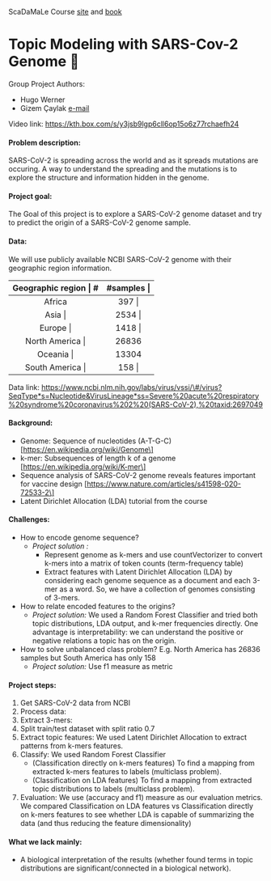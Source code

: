 <div class="cell markdown">

ScaDaMaLe Course [site](https://lamastex.github.io/scalable-data-science/sds/3/x/) and [book](https://lamastex.github.io/ScaDaMaLe/index.html)

</div>

<div class="cell markdown">

Topic Modeling with SARS-Cov-2 Genome 🧬
=======================================

</div>

<div class="cell markdown">

Group Project Authors:

-   Hugo Werner
-   Gizem Çaylak [e-mail](mailto:caylak@kth.se)

</div>

<div class="cell markdown">

Video link: https://kth.box.com/s/y3jsb9lgp6cll6op15o6z77rchaefh24

</div>

<div class="cell markdown">

#### Problem description:

SARS-CoV-2 is spreading across the world and as it spreads mutations are occuring. A way to understand the spreading and the mutations is to explore the structure and information hidden in the genome.

</div>

<div class="cell markdown">

#### Project goal:

The Goal of this project is to explore a SARS-CoV-2 genome dataset and try to predict the origin of a SARS-CoV-2 genome sample.

</div>

<div class="cell markdown">

#### Data:

We will use publicly available NCBI SARS-CoV-2 genome with their geographic region information.

| Geographic region \| \# | \#samples \| |
|:-----------------------:|:------------:|
|          Africa         |    397 \|    |
|         Asia \|         |    2534 \|   |
|        Europe \|        |    1418 \|   |
|     North America \|    |     26836    |
|        Oceania \|       |     13304    |
|     South America \|    |    158 \|    |

Data link: https://www.ncbi.nlm.nih.gov/labs/virus/vssi/\#/virus?SeqType*s=Nucleotide&VirusLineage*ss=Severe%20acute%20respiratory%20syndrome%20coronavirus%202%20(SARS-CoV-2),%20taxid:2697049

</div>

<div class="cell markdown">

#### Background:

-   Genome: Sequence of nucleotides (A-T-G-C) \[https://en.wikipedia.org/wiki/Genome\]
-   k-mer: Subsequences of length k of a genome \[https://en.wikipedia.org/wiki/K-mer\]
-   Sequence analysis of SARS-CoV-2 genome reveals features important for vaccine design \[https://www.nature.com/articles/s41598-020-72533-2\]
-   Latent Dirichlet Allocation (LDA) tutorial from the course

</div>

<div class="cell markdown">

#### Challenges:

-   How to encode genome sequence?
    -   *Project solution :*
        -   Represent genome as k-mers and use countVectorizer to convert k-mers into a matrix of token counts (term-frequency table)
        -   Extract features with Latent Dirichlet Allocation (LDA) by considering each genome sequence as a document and each 3-mer as a word. So, we have a collection of genomes consisting of 3-mers.
-   How to relate encoded features to the origins?
    -   *Project solution:* We used a Random Forest Classifier and tried both topic distributions, LDA output, and k-mer frequencies directly. One advantage is interpretability: we can understand the positive or negative relations a topic has on the origin.
-   How to solve unbalanced class problem? E.g. North America has 26836 samples but South America has only 158
    -   *Project solution:* Use f1 measure as metric

</div>

<div class="cell markdown">

#### Project steps:

1.  Get SARS-CoV-2 data from NCBI
2.  Process data:
3.  Extract 3-mers:
4.  Split train/test dataset with split ratio 0.7
5.  Extract topic features: We used Latent Dirichlet Allocation to extract patterns from k-mers features.
6.  Classify: We used Random Forest Classifier
    -   (Classification directly on k-mers features) To find a mapping from extracted k-mers features to labels (multiclass problem).
    -   (Classification on LDA features) To find a mapping from extracted topic distributions to labels (multiclass problem).
7.  Evaluation: We use (accuracy and f1) measure as our evaluation metrics. We compared Classification on LDA features vs Classification directly on k-mers features to see whether LDA is capable of summarizing the data (and thus reducing the feature dimensionality)

</div>

<div class="cell markdown">

#### What we lack mainly:

-   A biological interpretation of the results (whether found terms in topic distributions are significant/connected in a biological network).

</div>
